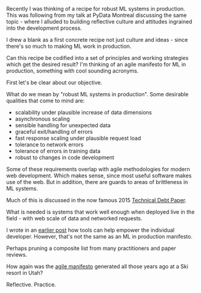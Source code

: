 <!--
.. title: On Robust ML Production Systems, Maybe
.. slug: on-robust-ml-production-systems-maybe
.. date: 2019-10-15 20:29:57 UTC-04:00
.. tags: 
.. category: 
.. link: 
.. description: 
.. type: text
-->

Recently I was thinking of a recipe for robust ML systems in production. This was following from my talk at PyData Montreal discussing the same topic - where I alluded to building reflective culture and attitudes ingrained into the development process.

I drew a blank as a first concrete recipe not just culture and ideas - since there's so much to making ML work in production.

Can this recipe be codified into a set of principles and working strategies which get the desired result? I'm thinking of an agile manifesto for ML in production, something with cool sounding acronyms.

First let's be clear about our objective.

What do we mean by "robust ML systems in production". Some desirable qualities that come to mind are:

* scalability under plausible increase of data dimensions
* asynchronous scaling
* sensible handling for unexpected data
* graceful exit/handling of errors
* fast response scaling under plausible request load
* tolerance to network errors
* tolerance of errors in training data
* robust to changes in code development

Some of these requirements overlap with agile methodologies for modern web development. Which makes sense, since most useful software makes use of the web. But in addition, there are guards to areas of brittleness in ML systems.

Much of this is discussed in the now famous 2015 [Technical Debt Paper](https://papers.nips.cc/paper/5656-hidden-technical-debt-in-machine-learning-systems.pdf).

What is needed is systems that work well enough when deployed live in the field - with web scale of data and networked requests.

I wrote in an [earlier post](https://project-delphi.github.io/blog/mlops-teams-vs-tools/) how tools can help empower the individual developer. However, that's not the same as an ML in production manifesto.

Perhaps pruning a composite list from many practitioners and paper reviews.

How again was the [agile manifesto](https://agilemanifesto.org/) generated all those years ago at a Ski resort in Utah?

Reflective. Practice.